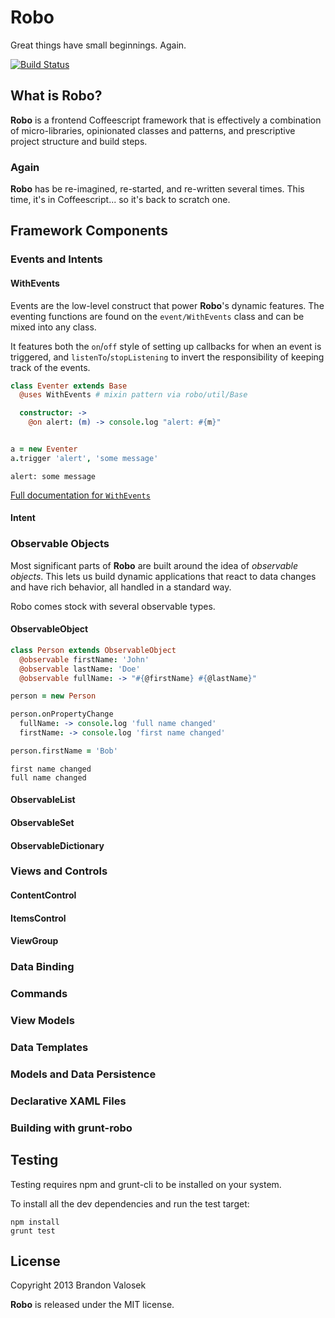 # Robo

Great things have small beginnings. Again.

[![Build Status](https://travis-ci.org/bvalosek/robo.png?branch=master)](https://travis-ci.org/bvalosek/robo)

## What is Robo?

**Robo** is a frontend Coffeescript framework that is effectively a combination
of micro-libraries, opinionated classes and patterns, and prescriptive project
structure and build steps.

### Again

**Robo** has be re-imagined, re-started, and re-written several times.  This
time, it's in Coffeescript... so it's back to scratch one.

## Framework Components

### Events and Intents

#### WithEvents

Events are the low-level construct that power **Robo**'s dynamic features. The
eventing functions are found on the `event/WithEvents` class and can be mixed
into any class.

It features both the `on`/`off` style of setting up callbacks for when an event
is triggered, and `listenTo`/`stopListening` to invert the responsibility of
keeping track of the events.

```coffeescript
class Eventer extends Base
  @uses WithEvents # mixin pattern via robo/util/Base

  constructor: ->
    @on alert: (m) -> console.log "alert: #{m}"


a = new Eventer
a.trigger 'alert', 'some message'
```

```
alert: some message
```

[Full documentation for `WithEvents`](docs/WithEvents.markdown)

#### Intent

### Observable Objects

Most significant parts of **Robo** are built around the idea of *observable
objects*. This lets us build dynamic applications that react to data changes
and have rich behavior, all handled in a standard way.

Robo comes stock with several observable types.

#### ObservableObject

```coffeescript
class Person extends ObservableObject
  @observable firstName: 'John'
  @observable lastName: 'Doe'
  @observable fullName: -> "#{@firstName} #{@lastName}"

person = new Person

person.onPropertyChange
  fullName: -> console.log 'full name changed'
  firstName: -> console.log 'first name changed'

person.firstName = 'Bob'
```

```
first name changed
full name changed
```

#### ObservableList

#### ObservableSet

#### ObservableDictionary

### Views and Controls

#### ContentControl

#### ItemsControl

#### ViewGroup

### Data Binding

### Commands

### View Models

### Data Templates

### Models and Data Persistence

### Declarative XAML Files

### Building with grunt-robo

## Testing

Testing requires npm and grunt-cli to be installed on your system.

To install all the dev dependencies and run the test target:

```
npm install
grunt test
```

## License
Copyright 2013 Brandon Valosek

**Robo** is released under the MIT license.

